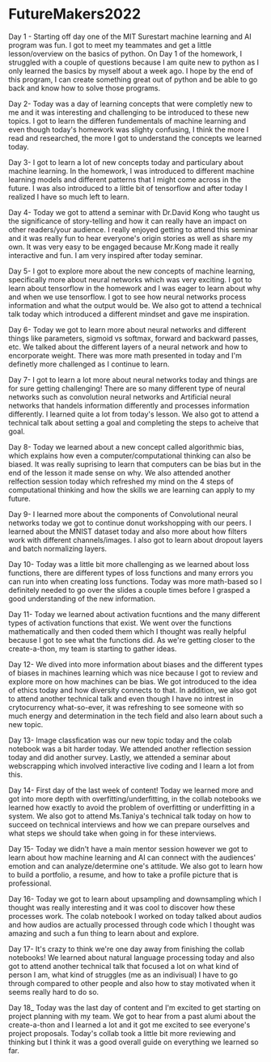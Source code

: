 # FutureMakers2022

Day 1 - Starting off day one of the MIT Surestart machine learning and AI program was fun. I got to meet my teammates and get a little lesson/overview on the basics of python. On Day 1 of the homework, I struggled with a couple of questions because I am quite new to python as I only learned the basics by myself about a week ago. I hope by the end of this program, I can create something great out of python and be able to go back and know how to solve those programs.

Day 2- Today was a day of learning concepts that were completly new to me and it was interesting and challenging to be introduced to these new topics. I got to learn the differen fundementals of machine learning and even though today's homework was slighty confusing, I think the more I read and researched, the more I got to understand the concepts we learned today. 

Day 3- I got to learn a lot of new concepts today and particulary about machine learning. In the homework, I was introduced to different machine learning models and different patterns that I might come across in the future. I was also introduced to a little bit of tensorflow and after today I realized I have so much left to learn. 

Day 4- Today we got to attend a seminar with Dr.David Kong who taught us the significance of story-telling and how it can really have an impact on other readers/your audience. I really enjoyed getting to attend this seminar and it was really fun to hear everyone's origin stories as well as share my own. It was very easy to be engaged because Mr.Kong made it really interactive and fun. I am very inspired after today seminar. 

Day 5- I got to explore more about the new concepts of machine learning, specifically more about neural networks which was very exciting. I got to learn about tensorflow in the homework and I was eager to learn about why and when we use tensorflow. I got to see how neural networks process information and what the output would be. We also got to attend a technical talk today which introduced a different mindset and gave me inspiration. 

Day 6- Today we got to learn more about neural networks and different things like parameters, sigmoid vs softmax, forward and backward passes, etc. We talked about the different layers of a neural network and how to encorporate weight. There was more math presented in today and I'm definetly more challenged as I continue to learn. 

Day 7- I got to learn a lot more about neural networks today and things are for sure getting challenging! There are so many different type of neural networks such as convolution neural networks and Artificial neural networks that handels information differently and processes information differently. I learned quite a lot from today's lesson. We also got to attend a technical talk about setting a goal and completing the steps to acheive that goal. 

Day 8- Today we learned about a new concept called algorithmic bias, which explains how even a computer/computational thinking can also be biased. It was really suprising to learn that computers can be bias but in the end of the lesson it made sense on why. We also attended another relfection session today which refreshed my mind on the 4 steps of computational thinking and how the skills we are learning can apply to my future. 

Day 9- I learned more about the components of Convolutional neural networks today we got to continue donut workshopping with our peers. I learned about the MNIST dataset today and also more about how filters work with different channels/images. I also got to learn about dropout layers and batch normalizing layers. 

Day 10- Today was a little bit more challenging as we learned about loss functions, there are different types of loss functions and many errors you can run into when creating loss functions. Today was more math-based so I definitely needed to go over the slides a couple times before I grasped a good understanding of the new information. 

Day 11- Today we learned about activation fucntions and the many different types of activation functions that exist. We went over the functions mathematically and then coded them which I thought was really helpful because I got to see what the functions did. As we're getting closer to the create-a-thon, my team is starting to gather ideas. 

Day 12- We dived into more information about biases and the different types of biases in machines learning which was nice because I got to review and explore more on how machines can be bias. We got introduced to the idea of ethics today and how diversity connects to that. In addition, we also got to attend another technical talk and even though I have no intrest in crytocurrency what-so-ever, it was refreshing to see someone with so much energy and determination in the tech field and also learn about such a new topic. 

Day 13- Image classfication was our new topic today and the colab notebook was a bit harder today. We attended another reflection session today and did another survey. Lastly, we attended a seminar about webscrapping which involved interactive live coding and I learn a lot from this. 

Day 14- First day of the last week of content! Today we learned more and got into more depth with overfitting/underfitting, in the collab notebooks we learned how exactly to avoid the problem of overfitting or underfitting in a system. We also got to attend Ms.Taniya's technical talk today on how to succeed on technical interviews and how we can prepare ourselves and what steps we should take when going in for these interviews. 

Day 15- Today we didn't have a main mentor session however we got to learn about how machine learning and AI can connect with the audiences' emotion and can analyze/determine one's attitude. We also got to learn how to build a portfolio, a resume, and how to take a profile picture that is professional. 

Day 16- Today we got to learn about upsampling and downsampling which I thought was really interesting and it was cool to discover how these processes work. The colab notebook I worked on today talked about audios and how audios are actually processed through code which I thought was amazing and such a fun thing to learn about and explore. 

Day 17- It's crazy to think we're one day away from finishing the collab notebooks! We learned about natural language processing today and also got to attend another technical talk that focused a lot on what kind of person I am, what kind of struggles (me as an indivisual) I have to go through compared to other people and also how to stay motivated when it seems really hard to do so.

Day 18_ Today was the last day of content and I'm excited to get starting on project planning with my team. We got to hear from a past alumi about the create-a-thon and I learned a lot and it got me excited to see everyone's project proposals. Today's collab took a little bit more reviewing and thinking but I think it was a good overall guide on everything we learned so far. 
